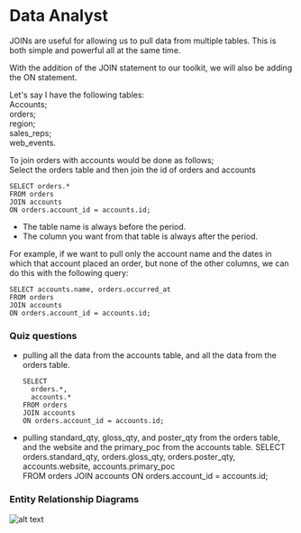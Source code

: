 # Data Analyst

JOINs are useful for allowing us to pull data from multiple tables. This is both simple and powerful all at the same time.<br />

With the addition of the JOIN statement to our toolkit, we will also be adding the ON statement.<br />

Let's say I have the following tables: <br />
Accounts; <br />
orders; <br />
region;<br />
sales_reps;<br />
web_events.<br />

To join orders with accounts would be done as follows;<br />
Select the orders table and then join the id of orders and accounts<br />

    SELECT orders.*
    FROM orders
    JOIN accounts
    ON orders.account_id = accounts.id;
    
- The table name is always before the period.
- The column you want from that table is always after the period.


For example, if we want to pull only the account name and the dates in which that account placed an order, but none of the other columns, we can do this with the following query:<br />

    SELECT accounts.name, orders.occurred_at
    FROM orders
    JOIN accounts
    ON orders.account_id = accounts.id;


### Quiz questions 
- pulling all the data from the accounts table, and all the data from the orders table.

      SELECT 
        orders.*,  
        accounts.*
      FROM orders
      JOIN accounts
      ON orders.account_id = accounts.id; 
      
- pulling standard_qty, gloss_qty, and poster_qty from the orders table, and the website and the primary_poc from the accounts table.
      SELECT 
          orders.standard_qty,
          orders.gloss_qty,
          orders.poster_qty,
          accounts.website,
          accounts.primary_poc  
      FROM orders
      JOIN accounts
      ON orders.account_id = accounts.id; 


### Entity Relationship Diagrams

![alt text](https://video.udacity-data.com/topher/2017/October/59e946e7_erd/erd.png)
